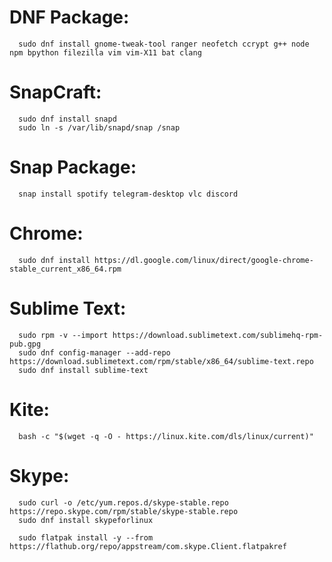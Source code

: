 # DNF Package:
      sudo dnf install gnome-tweak-tool ranger neofetch ccrypt g++ node npm bpython filezilla vim vim-X11 bat clang

# SnapCraft:
      sudo dnf install snapd
      sudo ln -s /var/lib/snapd/snap /snap

# Snap Package:
      snap install spotify telegram-desktop vlc discord
      
# Chrome: 
      sudo dnf install https://dl.google.com/linux/direct/google-chrome-stable_current_x86_64.rpm
      
# Sublime Text: 
      sudo rpm -v --import https://download.sublimetext.com/sublimehq-rpm-pub.gpg
      sudo dnf config-manager --add-repo https://download.sublimetext.com/rpm/stable/x86_64/sublime-text.repo
      sudo dnf install sublime-text
    
# Kite:
      bash -c "$(wget -q -O - https://linux.kite.com/dls/linux/current)"
      
# Skype:
      sudo curl -o /etc/yum.repos.d/skype-stable.repo https://repo.skype.com/rpm/stable/skype-stable.repo
      sudo dnf install skypeforlinux
      
      sudo flatpak install -y --from https://flathub.org/repo/appstream/com.skype.Client.flatpakref
      
